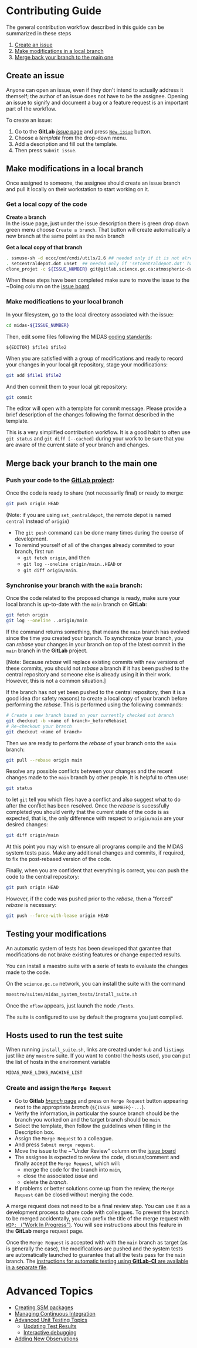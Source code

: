 # Contributing Guide

The general contribution workflow described in this guide can be summarized in these steps

1. [Create an issue](#create-an-issue)
2. [Make modifications in a local branch](#make-modifications-in-a-local-branch)
3. [Merge back your branch to the main one](#merge-back-your-branch-to-the-main-one)


## Create an issue

Anyone can open an issue, even if they don't intend to actually address it 
themself; the author of an issue does not have to be the assignee.
Opening an issue to signify and document a bug or a feature request is an
important part of the workflow.

To create an issue:

1. Go to the **GitLab** [*issue* page](https://gitlab.science.gc.ca/atmospheric-data-assimilation/midas/issues)
  and press [`New issue`](https://gitlab.science.gc.ca/atmospheric-data-assimilation/midas/issues/new) button.
2. Choose a *template* from the drop-down menu.
3. Add a description and fill out the template.
4. Then press `Submit issue`.


## Make modifications in a local branch

Once assigned to someone, the assignee should create an issue branch and pull
it locally on their workstation to start working on it.

### Get a local copy of the code

**Create a branch**  
In the issue page, just under the issue description there is green drop down green menu
choose `Create a branch`. 
That button will create automatically a new branch at the same point as the `main` branch

**Get a local copy of that branch**  

```bash
. ssmuse-sh -d eccc/cmd/cmdi/utils/2.6 ## needed only if it is not already loaded in your interactive profile
. setcentraldepot.dot unset  ## needed only if 'setcentraldepot.dot' has already been called
clone_projet -c ${ISSUE_NUMBER} git@gitlab.science.gc.ca:atmospheric-data-assimilation/midas.git midas-${ISSUE_NUMBER}
```

When these steps have been completed make sure to move the issue to the ~Doing
column on the [issue board](https://gitlab.science.gc.ca/atmospheric-data-assimilation/midas/boards)

### Make modifications to your local branch

In your filesystem, go to the local directory associated with the issue:
```bash
cd midas-${ISSUE_NUMBER}
```

Then, edit some files following the MIDAS [coding standards](docs/codingStd_top10.md):
```
${EDITOR} $file1 $file2
```

When you are satisfied with a group of modifications and ready to record your
changes in your local git repository, stage your modifications:
```bash
git add $file1 $file2
```

And then commit them to your local git repository:
```bash
git commit
```

The editor will open with a template for commit message. Please provide a brief description of the
changes following the format described in the template.

This is a very simplified contribution workflow. It is a good habit to often use
`git status` and `git diff [--cached]` during your work to be sure that you are aware of the
current state of your branch and changes.


## Merge back your branch to the main one

### Push your code to the [GitLab project](https://gitlab.science.gc.ca/atmospheric-data-assimilation/midas):

Once the code is ready to share (not necessarily final) or ready to merge:
```bash
git push origin HEAD
```
(Note: if you are using `set_centraldepot`, the remote depot is named `central` instead of `origin`)

  - The `git push` command can be done many times during the course of development.
  - To remind yourself of all of the changes already commited to your branch, first run
    - `git fetch origin`, and then
    - `git log --oneline origin/main..HEAD` or
    - `git diff origin/main`.

### Synchronise your branch with the `main` branch:

Once the code related to the proposed change is ready, make sure your
local branch is up-to-date with the `main` branch on **GitLab**:
```bash
git fetch origin
git log --oneline ..origin/main
```

If the command returns something, that means the `main` branch has
evolved since the time you created your branch. To synchronize your
branch, you can *rebase* your changes in your branch on top of the
latest commit in the `main` branch in the **GitLab** project.

[Note: Because *rebase* will replace existing commits with new
versions of these commits, you should not *rebase* a branch if it has
been pushed to the central repository and someone else is already using 
it in their work. However, this is not a common situation.]

If the branch has not yet been pushed to the central repository, then it
is a good idea (for safety reasons) to create a local copy of your branch before
performing the *rebase*. This is performed using the following commands:
```bash
# Create a new branch based on your currently checked out branch
git checkout -b <name of branch>_beforeRebase1
# Re-checkout your branch
git checkout <name of branch>
```

Then we are ready to perform the *rebase* of your branch onto the `main` branch:
```bash
git pull --rebase origin main
```

Resolve any possible conflicts between your changes and the recent changes made
to the `main` branch by other people. It is helpful to often use:
```bash
git status
```
to let `git` tell you which files have a conflict and also suggest
what to do after the conflict has been resolved. Once the *rebase* is
sucessfully completed you should verify that the current state of the
code is as expected, that is, the only difference with respect to `origin/main`
are your desired changes:
```bash
git diff origin/main
```
At this point you may wish to ensure all programs compile and the MIDAS
system tests pass. Make any additional changes and commits, if required,
to fix the post-rebased version of the code.

Finally, when you are confident that everything is correct, you can push the
code to the central repository:
```bash
git push origin HEAD
```

However, if the code was pushed prior to the *rebase*, then a "forced" *rebase*
is necessary:
```bash
git push --force-with-lease origin HEAD
```


## Testing your modifications

An automatic system of tests has been developed that garantee that modifications
do not brake existing features or change expected results.

You can install a maestro suite with a serie of tests to evaluate the
changes made to the code.

On the `science.gc.ca` network, you can install the suite with the command
```bash
maestro/suites/midas_system_tests/install_suite.sh
```

Once the `xflow` appears, just launch the node `/Tests`.

The suite is configured to use by default the programs you just
compiled.


## Hosts used to run the test suite

When running `install_suite.sh`, links are created under `hub` and
`listings` just like any `maestro` suite.  If you want to control the
hosts used, you can put the list of hosts in the environment variable
```bash
MIDAS_MAKE_LINKS_MACHINE_LIST
```

### Create and assign the `Merge Request`

  - Go to **Gitlab** [*branch* page](https://gitlab.science.gc.ca/atmospheric-data-assimilation/midas/branches) and press on `Merge Request` button appearing next to the appropriate *branch* (`${ISSUE_NUMBER}-...`).
  - Verify the information, in particular the source branch should be the branch you worked on and the target branch should be `main`.
  - Select the template, then follow the guidelines when filling in the Description box.
  - Assign the `Merge Request` to a colleague.
  - And press `Submit merge request`.
  - Move the issue to the ~"Under Review" column on the [issue board](https://gitlab.science.gc.ca/atmospheric-data-assimilation/midas/boards)
  - The assignee is expected to review the code, discuss/comment and finally accept the `Merge Request`, which will:
    - merge the code for the branch into `main`,
    - close the associated *issue* and
    - delete the *branch*.
  - If problems or better solutions come up from the review, the `Merge Request` can be closed without merging the code.

A merge request does not need to be a final review step.  You can use
it as a development process to share code with colleagues.  To prevent
the branch to be merged accidentally, you can prefix the title of the
merge request with [`WIP: ` ("Work In
Progress")](https://docs.gitlab.com/ce/user/project/merge_requests/work_in_progress_merge_requests.html).
You will see instructions about this feature in the **GitLab** merge
request page.

Once the `Merge Request` is accepted with with the `main` branch as target (as 
is generally the case), the modifications are pushed and the system tests are
automatically launched to guarantee that all the tests pass for the `main` branch.  The [instructions for automatic
testing using **GitLab-CI** are available in a separate file](docs/CI.md).


# Advanced Topics

* [Creating SSM packages](docs/ssm.md)
* [Managing Continuous Integration](docs/CI.md) 
* [Advanced Unit Testing Topics](docs/unitTests.md) 
    * [Updating Test Results](docs/unitTests.md#updating-test-results)
    * [Interactive debugging](docs/unitTests.md#interactive-debugging)
* [Adding New Observations](docs/newObs.md)

